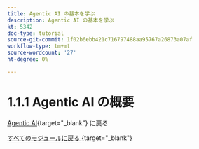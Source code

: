 ```yaml
---
title: Agentic AI の基本を学ぶ
description: Agentic AI の基本を学ぶ
kt: 5342
doc-type: tutorial
source-git-commit: 1f02b6ebb421c716797488aa95767a26873a07af
workflow-type: tm+mt
source-wordcount: '27'
ht-degree: 0%

---
```


# 1.1.1 Agentic AI の概要

[Agentic AI](./agenticai.md){target="_blank"} に戻る

[ すべてのモジュールに戻る ](./../../../overview.md){target="_blank"}
